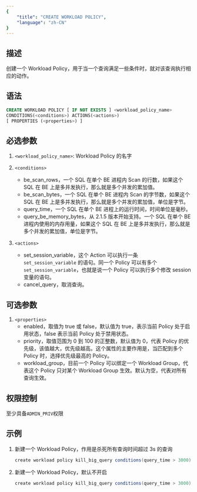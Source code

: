 ```yaml
---
{
    "title": "CREATE WORKLOAD POLICY",
    "language": "zh-CN"
}
---
```


## 描述

创建一个 Workload Policy，用于当一个查询满足一些条件时，就对该查询执行相应的动作。

## 语法

```sql
CREATE WORKLOAD POLICY [ IF NOT EXISTS ] <workload_policy_name>
CONDITIONS(<conditions>) ACTIONS(<actions>)
[ PROPERTIES (<properties>) ]
```

## 必选参数

1. `<workload_policy_name>`: Workload Policy 的名字

2. `<conditions>`
    - be_scan_rows，一个 SQL 在单个 BE 进程内 Scan 的行数，如果这个 SQL 在 BE 上是多并发执行，那么就是多个并发的累加值。
    - be_scan_bytes，一个 SQL 在单个 BE 进程内 Scan 的字节数，如果这个 SQL 在 BE 上是多并发执行，那么就是多个并发的累加值，单位是字节。
    - query_time，一个 SQL 在单个 BE 进程上的运行时间，时间单位是毫秒。
    - query_be_memory_bytes，从 2.1.5 版本开始支持。一个 SQL 在单个 BE 进程内使用的内存用量，如果这个 SQL 在 BE 上是多并发执行，那么就是多个并发的累加值，单位是字节。

3. `<actions>`
    - set_session_variable，这个 Action 可以执行一条 `set_session_variable` 的语句。同一个 Policy 可以有多个 `set_session_variable`，也就是说一个 Policy 可以执行多个修改 session 变量的语句。
    - cancel_query，取消查询。

## 可选参数

1. `<properties>`
    - enabled，取值为 true 或 false，默认值为 true，表示当前 Policy 处于启用状态，false 表示当前 Policy 处于禁用状态。
    - priority，取值范围为 0 到 100 的正整数，默认值为 0，代表 Policy 的优先级，该值越大，优先级越高。这个属性的主要作用是，当匹配到多个 Policy 时，选择优先级最高的 Policy。
    - workload_group，目前一个 Policy 可以绑定一个 Workload Group，代表这个 Policy 只对某个 Workload Group 生效。默认为空，代表对所有查询生效。

## 权限控制

至少具备`ADMIN_PRIV`权限

## 示例

1. 新建一个 Workload Policy，作用是杀死所有查询时间超过 3s 的查询

    ```Java
    create workload policy kill_big_query conditions(query_time > 3000) actions(cancel_query)
    ```

2. 新建一个 Workload Policy，默认不开启

    ```Java
    create workload policy kill_big_query conditions(query_time > 3000) actions(cancel_query) properties('enabled'='false')
    ```